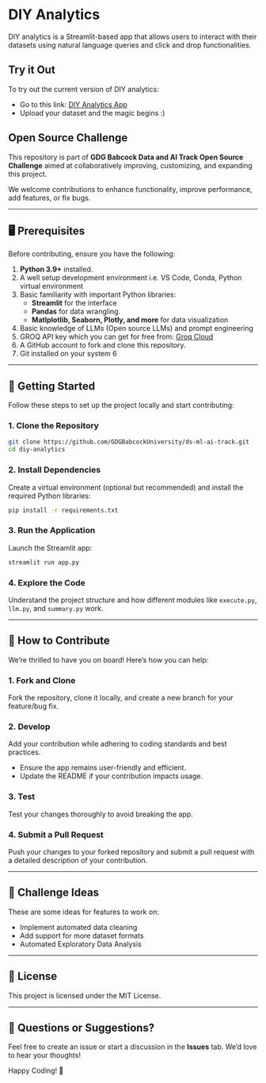# DIY Analytics

DIY analytics is a Streamlit-based app that allows users to interact with their datasets using natural language queries and click and drop functionalities. 

## Try it Out
To try out the current version of DIY analytics: 
- Go to this link: [DIY Analytics App](https://diy-analytics.streamlit.app/)
- Upload your dataset and the magic begins :)

## Open Source Challenge

This repository is part of **GDG Babcock Data and AI Track Open Source Challenge** aimed at collaboratively improving, customizing, and expanding this project.

We welcome contributions to enhance functionality, improve performance, add features, or fix bugs. 

---

## 🖥️ **Prerequisites**  
Before contributing, ensure you have the following:  
1. **Python 3.9+** installed.
2. A well setup development environment i.e. VS Code, Conda, Python virtual environment
3. Basic familiarity with important Python libraries:
    - **Streamlit** for the interface
    - **Pandas** for data wrangling.
    - **Matlplotlib, Seaborn, Plotly, and more** for data visualization
4. Basic knowledge of LLMs (Open source LLMs) and prompt engineering
5. GROQ API key which you can get for free from: [Groq Cloud](https://console.groq.com/keys)
6. A GitHub account to fork and clone this repository.
7. Git installed on your system   6
---

## 🚀 **Getting Started**  
Follow these steps to set up the project locally and start contributing:  

### 1. **Clone the Repository**  
```bash
git clone https://github.com/GDGBabcockUniversity/ds-ml-ai-track.git
cd diy-analytics
```

### 2. **Install Dependencies**  
Create a virtual environment (optional but recommended) and install the required Python libraries:  
```bash
pip install -r requirements.txt
```

### 3. **Run the Application**  
Launch the Streamlit app:  
```bash
streamlit run app.py
```

### 4. **Explore the Code**  
Understand the project structure and how different modules like `execute.py`, `llm.py`, and `summary.py` work.

---

## 🤝 **How to Contribute**  
We’re thrilled to have you on board! Here’s how you can help:  

### 1. Fork and Clone  
Fork the repository, clone it locally, and create a new branch for your feature/bug fix.  

### 2. Develop  
Add your contribution while adhering to coding standards and best practices.  
- Ensure the app remains user-friendly and efficient.  
- Update the README if your contribution impacts usage.

### 3. Test  
Test your changes thoroughly to avoid breaking the app.  

### 4. Submit a Pull Request  
Push your changes to your forked repository and submit a pull request with a detailed description of your contribution.  

---

## 🎯 **Challenge Ideas**  
These are some ideas for features to work on:   
- Implement automated data cleaning
- Add support for more dataset formats
- Automated Exploratory Data Analysis

---

## 📝 **License**  
This project is licensed under the MIT License.  

---

## 💬 **Questions or Suggestions?**  
Feel free to create an issue or start a discussion in the **Issues** tab. We’d love to hear your thoughts!  

Happy Coding! 🎉 
